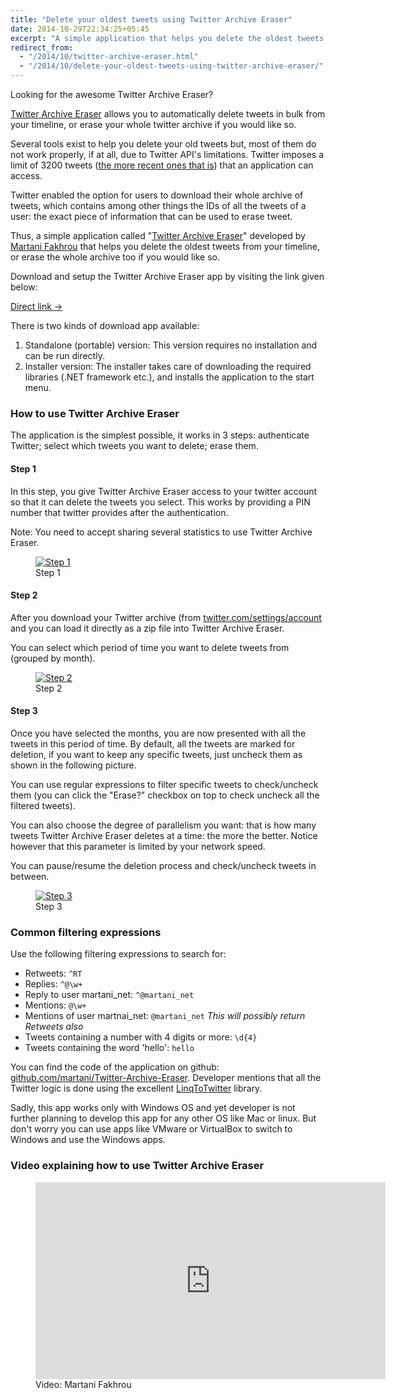 ```yaml
---
title: "Delete your oldest tweets using Twitter Archive Eraser"
date: 2014-10-29T22:34:25+05:45
excerpt: "A simple application that helps you delete the oldest tweets from your timeline, or erase the whole archive too if you would like so."
redirect_from:
  - "/2014/10/twitter-archive-eraser.html"
  - "/2014/10/delete-your-oldest-tweets-using-twitter-archive-eraser/"
---
```


Looking for the awesome Twitter Archive Eraser?

[Twitter Archive Eraser](//martani.github.io/Twitter-Archive-Eraser) allows you to automatically delete tweets in bulk from your timeline, or erase your whole twitter archive if you would like so.

Several tools exist to help you delete your old tweets but, most of them do not work properly, if at all, due to Twitter API's limitations. Twitter imposes a limit of 3200 tweets ([the more recent ones that is](//dev.twitter.com/overview/general/things-every-developer-should-know)) that an application can access.

Twitter enabled the option for users to download their whole archive of tweets, which contains among other things the IDs of all the tweets of a user: the exact piece of information that can be used to erase tweet.

Thus, a simple application called "[Twitter Archive Eraser](//martani.github.io/Twitter-Archive-Eraser)" developed by [Martani Fakhrou](//twitter.com/martani_net) that helps you delete the oldest tweets from your timeline, or erase the whole archive too if you would like so.

Download and setup the Twitter Archive Eraser app by visiting the link given below:

<p><a class="btn btn-default" href="//martani.github.io/Twitter-Archive-Eraser" onClick="ga('send', 'event', 'Click', 'Direct link', 'Twitter Archive Eraser');">Direct link →</a></p>

There is two kinds of download app available:

1. Standalone (portable) version: This version requires no installation and can be run directly.
2. Installer version: The installer takes care of downloading the required libraries (.NET framework etc.), and installs the application to the start menu.

### How to use Twitter Archive Eraser

The application is the simplest possible, it works in 3 steps: authenticate Twitter; select which tweets you want to delete; erase them.

#### Step 1

In this step, you give Twitter Archive Eraser access to your twitter account so that it can delete the tweets you select. This works by providing a PIN number that twitter provides after the authentication.

Note: You need to accept sharing several statistics to use Twitter Archive Eraser.

<figure>
  <a href="//dl.dropboxusercontent.com/s/gvgkag10py1o3x7/20141029-twitter-archive-eraser-screenshot-step1.png">
    <img src="//dl.dropboxusercontent.com/s/gvgkag10py1o3x7/20141029-twitter-archive-eraser-screenshot-step1.png" alt="Step 1">
  </a>
  <figcaption>Step 1</figcaption>
</figure>

#### Step 2

After you download your Twitter archive (from  [twitter.com/settings/account](//twitter.com/settings/account) and you can load it directly as a zip file into Twitter Archive Eraser.

You can select which period of time you want to delete tweets from (grouped by month).

<figure>
  <a href="//dl.dropboxusercontent.com/s/i4knrf5fw4obltc/20141029-twitter-archive-eraser-screenshot-step2.png">
    <img src="//dl.dropboxusercontent.com/s/i4knrf5fw4obltc/20141029-twitter-archive-eraser-screenshot-step2.png" alt="Step 2">
  </a>
  <figcaption>Step 2</figcaption>
</figure>

#### Step 3

Once you have selected the months, you are now presented with all the tweets in this period of time. By default, all the tweets are marked for deletion, if you want to keep any specific tweets, just uncheck them as shown in the following picture.

You can use regular expressions to filter specific tweets to check/uncheck them (you can click the "Erase?" checkbox on top to check uncheck all the filtered tweets).

You can also choose the degree of parallelism you want: that is how many tweets Twitter Archive Eraser deletes at a time: the more the better. Notice however that this parameter is limited by your network speed.

You can pause/resume the deletion process and check/uncheck tweets in between.

<figure>
  <a href="//dl.dropboxusercontent.com/s/jqjy2dvum412g0s/20141029-twitter-archive-eraser-screenshot-step3.png">
    <img src="//dl.dropboxusercontent.com/s/jqjy2dvum412g0s/20141029-twitter-archive-eraser-screenshot-step3.png" alt="Step 3">
  </a>
  <figcaption>Step 3</figcaption>
</figure>

### Common filtering expressions

Use the following filtering expressions to search for:

* Retweets: `^RT`
* Replies: `^@\w+`
* Reply to user martani\_net: `^@martani_net`
* Mentions: `@\w+`
* Mentions of user martnai\_net: `@martani_net`
  *This will possibly return Retweets also*
* Tweets containing a number with 4 digits or more: `\d{4}`
* Tweets containing the word 'hello': `hello`

You can find the code of the application on github: [github.com/martani/Twitter-Archive-Eraser](//github.com/martani/Twitter-Archive-Eraser). Developer mentions that all the Twitter logic is done using the excellent [LinqToTwitter](http://linqtotwitter.codeplex.com) library.

Sadly, this app works only with Windows OS and yet developer is not further planning to develop this app for any other OS like Mac or linux. But don't worry you can use apps like VMware or VirtualBox to switch to Windows and use the Windows apps.

### Video explaining how to use Twitter Archive Eraser

<figure>
  <iframe width="560" height="315" src="http://www.youtube.com/embed/a01T_WPkQuU?rel=0&amp;theme=light" frameborder="0" allowfullscreen></iframe>
  <figcaption>Video: Martani Fakhrou</figcaption>
</figure>
